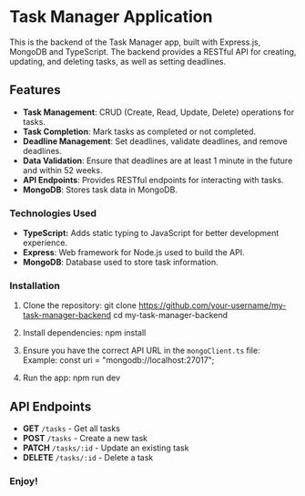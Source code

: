 # Task Manager Application

This is the backend of the Task Manager app, built with Express.js, MongoDB and TypeScript. The backend provides a RESTful API for creating, updating, and deleting tasks, as well as setting deadlines.

## Features

- **Task Management**: CRUD (Create, Read, Update, Delete) operations for tasks.
- **Task Completion**: Mark tasks as completed or not completed.
- **Deadline Management**: Set deadlines, validate deadlines, and remove deadlines.
- **Data Validation**: Ensure that deadlines are at least 1 minute in the future and within 52 weeks.
- **API Endpoints**: Provides RESTful endpoints for interacting with tasks.
- **MongoDB**: Stores task data in MongoDB.

### Technologies Used

- **TypeScript:** Adds static typing to JavaScript for better development experience.
- **Express**: Web framework for Node.js used to build the API.
- **MongoDB**: Database used to store task information.

### Installation

1. Clone the repository:
   git clone https://github.com/your-username/my-task-manager-backend
   cd my-task-manager-backend

2. Install dependencies:
   npm install

3. Ensure you have the correct API URL in the `mongoClient.ts` file:
   Example:
   const uri = "mongodb://localhost:27017";

4. Run the app:
   npm run dev

## API Endpoints

- **GET** `/tasks` - Get all tasks
- **POST** `/tasks` - Create a new task
- **PATCH** `/tasks/:id` - Update an existing task
- **DELETE** `/tasks/:id` - Delete a task

### Enjoy!
